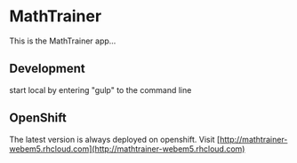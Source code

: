 # MathTrainer
This is the MathTrainer app...

## Development
start local by entering "gulp" to the command line

## OpenShift
The latest version is always deployed on openshift.
Visit [http://mathtrainer-webem5.rhcloud.com](http://mathtrainer-webem5.rhcloud.com)